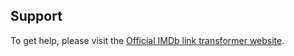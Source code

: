 ## Support

To get help, please visit the [Official IMDb link transformer website](https://www.jcvignoli.com/blog/en/imdb-link-transformer-wordpress-plugin "Official website").
